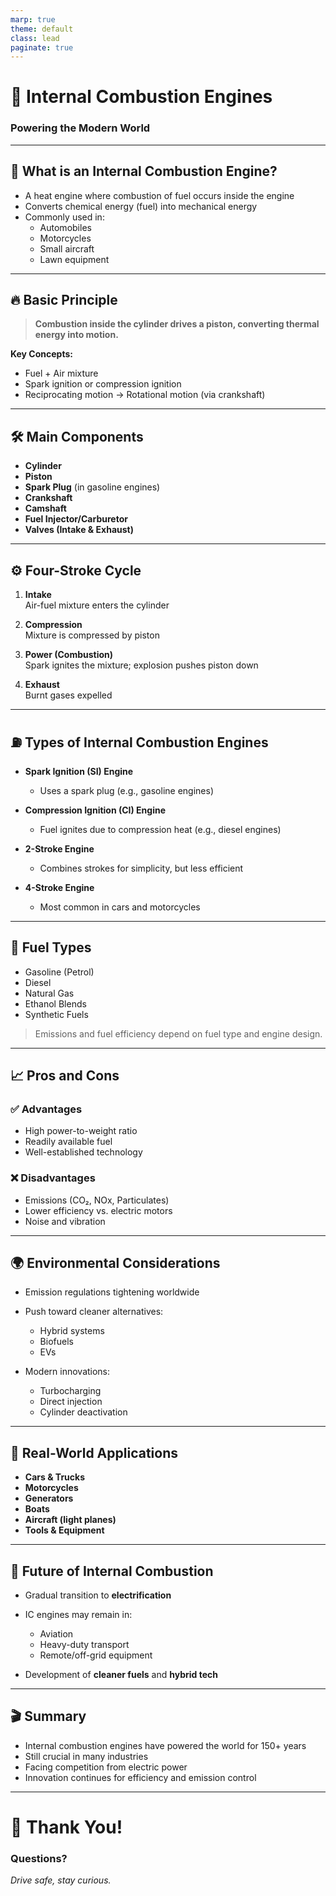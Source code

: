 ```yaml
---
marp: true
theme: default
class: lead
paginate: true
---
```


# 🔧 Internal Combustion Engines  
### Powering the Modern World

---

## 🚗 What is an Internal Combustion Engine?

- A heat engine where combustion of fuel occurs inside the engine
- Converts chemical energy (fuel) into mechanical energy
- Commonly used in:
  - Automobiles
  - Motorcycles
  - Small aircraft
  - Lawn equipment

---

## 🔥 Basic Principle

> **Combustion inside the cylinder drives a piston, converting thermal energy into motion.**

**Key Concepts:**
- Fuel + Air mixture
- Spark ignition or compression ignition
- Reciprocating motion → Rotational motion (via crankshaft)

---

## 🛠️ Main Components

- **Cylinder**  
- **Piston**  
- **Spark Plug** (in gasoline engines)  
- **Crankshaft**  
- **Camshaft**  
- **Fuel Injector/Carburetor**  
- **Valves (Intake & Exhaust)**

---

## ⚙️ Four-Stroke Cycle

1. **Intake**  
   Air-fuel mixture enters the cylinder

2. **Compression**  
   Mixture is compressed by piston

3. **Power (Combustion)**  
   Spark ignites the mixture; explosion pushes piston down

4. **Exhaust**  
   Burnt gases expelled

---

## ⛽ Types of Internal Combustion Engines

- **Spark Ignition (SI) Engine**  
  - Uses a spark plug (e.g., gasoline engines)

- **Compression Ignition (CI) Engine**  
  - Fuel ignites due to compression heat (e.g., diesel engines)

- **2-Stroke Engine**  
  - Combines strokes for simplicity, but less efficient

- **4-Stroke Engine**  
  - Most common in cars and motorcycles

---

## 🧪 Fuel Types

- Gasoline (Petrol)  
- Diesel  
- Natural Gas  
- Ethanol Blends  
- Synthetic Fuels

> Emissions and fuel efficiency depend on fuel type and engine design.

---

## 📈 Pros and Cons

### ✅ Advantages
- High power-to-weight ratio  
- Readily available fuel  
- Well-established technology

### ❌ Disadvantages
- Emissions (CO₂, NOx, Particulates)  
- Lower efficiency vs. electric motors  
- Noise and vibration

---

## 🌍 Environmental Considerations

- Emission regulations tightening worldwide  
- Push toward cleaner alternatives:
  - Hybrid systems
  - Biofuels
  - EVs

- Modern innovations:
  - Turbocharging
  - Direct injection
  - Cylinder deactivation

---

## 🏁 Real-World Applications

- **Cars & Trucks**  
- **Motorcycles**  
- **Generators**  
- **Boats**  
- **Aircraft (light planes)**  
- **Tools & Equipment**

---

## 🔮 Future of Internal Combustion

- Gradual transition to **electrification**  
- IC engines may remain in:
  - Aviation
  - Heavy-duty transport
  - Remote/off-grid equipment

- Development of **cleaner fuels** and **hybrid tech**

---

## 🎬 Summary

- Internal combustion engines have powered the world for 150+ years  
- Still crucial in many industries  
- Facing competition from electric power  
- Innovation continues for efficiency and emission control

---

# 🙏 Thank You!  
### Questions?

*Drive safe, stay curious.*

